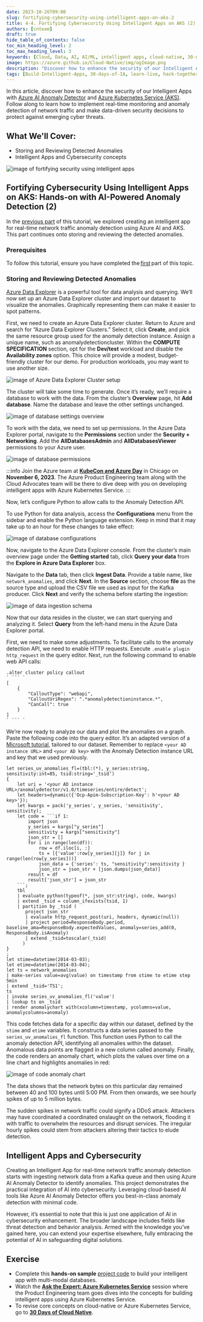 ```yaml
---
date: 2023-10-26T09:00
slug: fortifying-cybersecurity-using-intelligent-apps-on-aks-2
title: 4-4. Fortifying Cybersecurity Using Intelligent Apps on AKS (2)
authors: [cnteam]
draft: true
hide_table_of_contents: false
toc_min_heading_level: 2
toc_max_heading_level: 3
keywords: [Cloud, Data, AI, AI/ML, intelligent apps, cloud-native, 30-days, enterprise apps, digital experiences, app modernization, serverless, ai apps, data]
image: https://azure.github.io/Cloud-Native/img/ogImage.png
description: "Discover how to enhance the security of our Intelligent Apps with Azure AI Anomaly Detector and Azure Kubernetes Service." 
tags: [Build-Intelligent-Apps, 30-days-of-IA, learn-live, hack-together, community-buzz, ask-the-expert, azure-kubernetes-service, azure-functions, azure-openai, azure-container-apps, azure-cosmos-db, github-copilot, github-codespaces, github-actions]
---
```


<head>
<meta property="og:url" content="https://azure.github.io/cloud-native/30daysofia/fortifying-cybersecurity-using-intelligent-apps-on-aks-2"/>
<meta property="og:type" content="website"/>
<meta property="og:title" content="Build Intelligent Apps! | Build AI Apps On Azure"/>
<meta property="og:description" content="Discover how to enhance the security of our Intelligent Apps with Azure AI Anomaly Detector and Azure Kubernetes Service."/>
<meta property="og:image" content="https://azure.github.io/Cloud-Native/img/ogImage.png"/>
    <meta name="twitter:url" 
      content="https://azure.github.io/Cloud-Native/30daysofIA/fortifying-cybersecurity-using-intelligent-apps-on-aks-2" />
    <meta name="twitter:title" 
      content="Build Intelligent Apps! | Build AI Apps On Azure" />
    <meta name="twitter:description" 
      content="4-4. Fortifying Cybersecurity Using Intelligent Apps on AKS (2)" 
      content="https://azure.github.io/Cloud-Native/img/ogImage.png" />
    <meta name="twitter:card" content="summary_large_image" />
    <meta name="twitter:creator" 
      content="@devanshidiaries" />
    <meta name="twitter:site" content="@AzureAdvocates" /> 
    <link rel="canonical" 
      href="https://azure.github.io/Cloud-Native/30daysofIA/fortifying-cybersecurity-using-intelligent-apps-on-aks-2" />
</head>

<!-- End METADATA -->
In this article, discover how to enhance the security of our Intelligent Apps with [Azure AI Anomaly Detector](https://learn.microsoft.com/azure/ai-services/anomaly-detector/overview?WT.mc_id=javascript-99907-ninarasi) and [Azure Kubernetes Service (AKS)](https://learn.microsoft.com/azure/aks/?WT.mc_id=javascript-99907-ninarasi). Follow along to learn how to implement real-time monitoring and anomaly detection of network traffic and make data-driven security decisions to protect against emerging cyber threats.

## What We'll Cover:

 * Storing and Reviewing Detected Anomalies
 * Intelligent Apps and Cybersecurity concepts

![image of fortifying security using intelligent apps](../../static/img/fallforia/blogs/2023-10-26/blog-image-4-4-1.jpeg)

## Fortifying Cybersecurity Using Intelligent Apps on AKS: Hands-on with AI-Powered Anomaly Detection (2)

In the [previous part](https://azure.github.io/Cloud-Native/30daysofIA/fortifying-cybersecurity-using-intelligent-apps-on-aks-1) of this tutorial, we explored creating an intelligent app for real-time network traffic anomaly detection using Azure AI and AKS. This part continues onto storing and reviewing the detected anomalies. 

### Prerequisites

To follow this tutorial, ensure you have completed the [first](https://azure.github.io/Cloud-Native/30daysofIA/fortifying-cybersecurity-using-intelligent-apps-on-aks-1) part of this topic.

### Storing and Reviewing Detected Anomalies

[Azure Data Explorer](https://learn.microsoft.com/azure/ai-services/anomaly-detector/tutorials/azure-data-explorer?WT.mc_id=javascript-99907-ninarasi) is a powerful tool for data analysis and querying. We’ll now set up an Azure Data Explorer cluster and import our dataset to visualize the anomalies. Graphically representing them can make it easier to spot patterns.

First, we need to create an Azure Data Explorer cluster. Return to Azure and search for “Azure Data Explorer Clusters.” Select it, click **Create**, and pick the same resource group used for the anomaly detection instance. Assign a unique name, such as anomalydetectioncluster. Within the **COMPUTE SPECIFICATION** section, opt for the **Dev/test** workload and disable the **Availability zones** option. This choice will provide a modest, budget-friendly cluster for our demo. For production workloads, you may want to use another size.

![image of Azure Data Explorer Cluster setup](../../static/img/fallforia/blogs/2023-10-26/blog-image-4-4-2.png)

The cluster will take some time to generate. Once it’s ready, we’ll require a database to work with the data. From the cluster’s **Overview** page, hit **Add database**. Name the database and leave the other settings unchanged.

![image of database settings overview](../../static/img/fallforia/blogs/2023-10-26/blog-image-4-4-3.png)

To work with the data, we need to set up permissions. In the Azure Data Explorer portal, navigate to the **Permissions** section under the **Security + Networking**. Add the **AllDatabasesAdmin** and **AllDatabasesViewer** permissions to your Azure user.

![image of database permissions](../../static/img/fallforia/blogs/2023-10-26/blog-image-4-4-4.png)

:::info
Join the Azure team at **[KubeCon and Azure Day](https://aka.ms/aks-day)** in Chicago on **November 6, 2023**. The Azure Product Engineering team along with the Cloud Advocates team will be there to dive deep with you on developing intelligent apps with Azure Kubernetes Service.
:::

Now, let’s configure Python to allow calls to the Anomaly Detection API.

To use Python for data analysis, access the **Configurations** menu from the sidebar and enable the Python language extension. Keep in mind that it may take up to an hour for these changes to take effect:

![image of database configurations](../../static/img/fallforia/blogs/2023-10-26/blog-image-4-4-5.png)

Now, navigate to the Azure Data Explorer console. From the cluster’s main overview page under the **Getting started** tab, click **Query your data** from the **Explore in Azure Data Explorer** box.

Navigate to the **Data** tab, then click **Ingest Data**. Provide a table name, like `network_anomalies`, and click **Next**. In the **Source** section, choose **file** as the source type and upload the CSV file we used as input for the Kafka producer. Click **Next** and verify the schema before starting the ingestion:

![image of data ingestion schema](../../static/img/fallforia/blogs/2023-10-26/blog-image-4-4-6.png)

Now that our data resides in the cluster, we can start querying and analyzing it. Select **Query** from the left-hand menu in the Azure Data Explorer portal.

First, we need to make some adjustments. To facilitate calls to the anomaly detection API, we need to enable HTTP requests. Execute `.enable plugin http_request` in the query editor. Next, run the following command to enable web API calls:

```
.alter cluster policy callout
` ``` `
[
    {
        "CalloutType": "webapi",
        "CalloutUriRegex": ".*anomalydetectioninstance.*",
        "CanCall": true
    }
]
` ``` `
```

We’re now ready to analyze our data and plot the anomalies on a graph. Paste the following code into the query editor. It’s an adapted version of a [Microsoft tutorial](https://learn.microsoft.com/azure/ai-services/anomaly-detector/tutorials/azure-data-explorer?WT.mc_id=javascript-99907-ninarasi), tailored to our dataset. Remember to replace `<your AD instance URL>` and `<your AD key>` with the Anomaly Detection instance URL and key that we used previously.

```
let series_uv_anomalies_fl=(tbl:(*), y_series:string, sensitivity:int=85, tsid:string='_tsid')
{
    let uri = '<your AD instance URL>/anomalydetector/v1.0/timeseries/entire/detect';
    let headers=dynamic({'Ocp-Apim-Subscription-Key': h'<your AD key>'});
    let kwargs = pack('y_series', y_series, 'sensitivity', sensitivity);
    let code = ```if 1:
        import json
        y_series = kargs["y_series"]
        sensitivity = kargs["sensitivity"]
        json_str = []
        for i in range(len(df)):
            row = df.iloc[i, :]
            ts = [{'value':row[y_series][j]} for j in range(len(row[y_series]))]
            json_data = {'series': ts, "sensitivity":sensitivity }
            json_str = json_str + [json.dumps(json_data)]
        result = df
        result['json_str'] = json_str
    ```;
    tbl
    | evaluate python(typeof(*, json_str:string), code, kwargs)
    | extend _tsid = column_ifexists(tsid, 1)
    | partition by _tsid (
       project json_str 
       | evaluate http_request_post(uri, headers, dynamic(null))
       | project period=ResponseBody.period, baseline_ama=ResponseBody.expectedValues, anomaly=series_add(0, ResponseBody.isAnomaly)
       | extend _tsid=toscalar(_tsid)
      )
}
;
let stime=datetime(2014-03-03);
let etime=datetime(2014-03-04);
let ts = network_anomalies
| make-series value=avg(value) on timestamp from stime to etime step 5min
| extend _tsid='TS1';
ts
| invoke series_uv_anomalies_fl('value')
| lookup ts on _tsid
| render anomalychart with(xcolumn=timestamp, ycolumns=value, anomalycolumns=anomaly) 
```

This code fetches data for a specific day within our dataset, defined by the `stime` and `etime` variables. It constructs a data series passed to the `series_uv_anomalies_fl` function. This function uses Python to call the anomaly detection API, identifying all anomalies within the dataset. Anomalous data points are flagged in a new column called anomaly. Finally, the code renders an anomaly chart, which plots the values over time on a line chart and highlights anomalies in red:

![image of code anomaly chart](../../static/img/fallforia/blogs/2023-10-26/blog-image-4-4-7.png)

The data shows that the network bytes on this particular day remained between 40 and 100 bytes until 5:00 PM. From then onwards, we see hourly spikes of up to 5 million bytes.

The sudden spikes in network traffic could signify a DDoS attack. Attackers may have coordinated a coordinated onslaught on the network, flooding it with traffic to overwhelm the resources and disrupt services. The irregular hourly spikes could stem from attackers altering their tactics to elude detection.

## Intelligent Apps and Cybersecurity

Creating an Intelligent App for real-time network traffic anomaly detection starts with ingesting network data from a Kafka queue and then using Azure AI Anomaly Detector to identify anomalies. This project demonstrates the practical integration of AI into cybersecurity. Leveraging cloud-based AI tools like Azure AI Anomaly Detector offers you best-in-class anomaly detection with minimal code.

However, it’s essential to note that this is just one application of AI in cybersecurity enhancement. The broader landscape includes fields like threat detection and behavior analysis. Armed with the knowledge you’ve gained here, you can extend your expertise elsewhere, fully embracing the potential of AI in safeguarding digital solutions.

## Exercise

* Complete this **hands-on sample** [project code](https://github.com/contentlab-io/Microsoft-Fortifying-Cybersecurity-Using-Intelligent-Apps) to build your intelligent app with multi-modal databases.
* Watch the **[Ask the Expert: Azure Kubernetes Service](https://reactor.microsoft.com/en-us/reactor/events/20732/?WT.mc_id=javascript-99907-ninarasi)** session where the Product Engineering team goes dives into the concepts for building intelligent apps using Azure Kubernetes Service.
* To revise core concepts on cloud-native or Azure Kubernetes Service, go to 
**[30 Days of Cloud Native](https://azure.github.io/Cloud-Native/cnny-2023/cloud-native-fundamentals)**.


